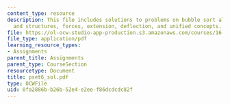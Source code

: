 ```yaml
---
content_type: resource
description: This file includes solutions to problems on bubble sort algorithm, materials
  and structures, forces, extension, deflection, and unified concepts.
file: https://ol-ocw-studio-app-production.s3.amazonaws.com/courses/16-01-unified-engineering-i-ii-iii-iv-fall-2005-spring-2006/0fa2886bb26b52e4e2eef86dcdcdc82f_pset6_sol.pdf
file_type: application/pdf
learning_resource_types:
- Assignments
parent_title: Assignments
parent_type: CourseSection
resourcetype: Document
title: pset6_sol.pdf
type: OCWFile
uid: 0fa2886b-b26b-52e4-e2ee-f86dcdcdc82f
---
```

